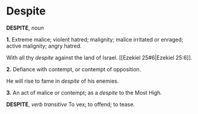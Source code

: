 # Despite

**DESPITE**, _noun_

**1.** Extreme malice; violent hatred; malignity; malice irritated or enraged; active malignity; angry hatred.

With all thy _despite_ against the land of Israel. [[Ezekiel 25#6|Ezekiel 25:6]].

**2.** Defiance with contempt, or contempt of opposition.

He will rise to fame in _despite_ of his enemies.

**3.** An act of malice or contempt; as a _despite_ to the Most High.

**DESPITE**, _verb transitive_ To vex; to offend; to tease.